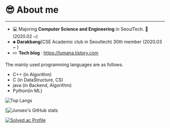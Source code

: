 # :sunglasses: About me

----------------------

* 💻 Majoring **Computer Science and Engineering** in SeoulTech. 🏫 (2020.02 ~)
* ♣️ **Darakbang**(CSE Academic club in Seoultech) 30th member (2020.03 ~ )
* ✏️ **Tech blog** : https://lumana.tistory.com

The mainly used programming languages are as follows.
* C++ (in Algorithm)
* C (in DataStructure, CS)
* java (in Backend, Algorithm)
* Python(in ML)

![Top Langs](https://github-readme-stats.vercel.app/api/top-langs/?username=DawnGlow&layout=compact&theme=onedark)

[![Junseo's GitHub stats](https://github-readme-stats.vercel.app/api?username=DawnGlow&theme=flag-india&show_icons=true)

[![Solved.ac Profile](http://mazassumnida.wtf/api/generate_badge?boj=ferrater1013)](https://solved.ac/ferrater1013)

